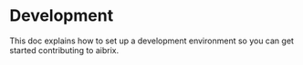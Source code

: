 # Development

This doc explains how to set up a development environment so you can get started contributing to aibrix.
